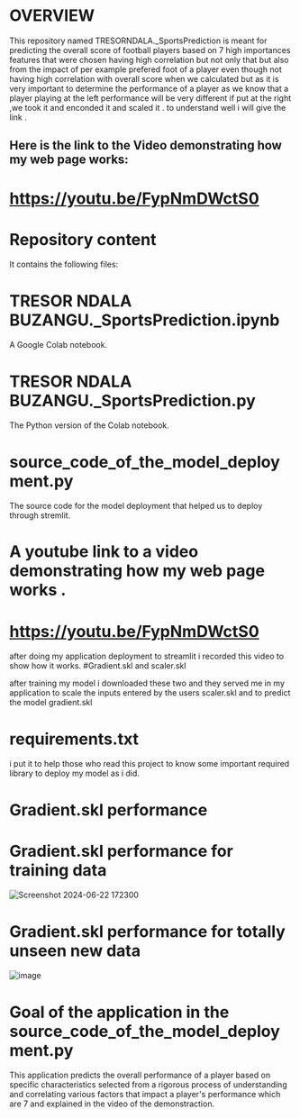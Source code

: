 # OVERVIEW

This repository named TRESORNDALA._SportsPrediction is meant for predicting the overall score of football players based on 7 high importances features that were chosen having high correlation but not only that but also from the impact of per example prefered foot of a player even though not having high correlation with overall score when we calculated but as it is very important to determine the performance of a player as we know that a player playing at the left performance will be very different if put at the right ,we took it and enconded it and scaled it . to understand well i will give the link .

 ## Here is the link to the Video demonstrating how my web page works:
     
            


 # https://youtu.be/FypNmDWctS0




 









# Repository content

It contains the following files:
# TRESOR NDALA BUZANGU._SportsPrediction.ipynb 

A Google Colab notebook.

# TRESOR NDALA BUZANGU._SportsPrediction.py

The Python version of the Colab notebook.

# source_code_of_the_model_deployment.py 


The source code for the model deployment that helped us to deploy through stremlit.


# A youtube link to a video demonstrating how my web page works .
 # https://youtu.be/FypNmDWctS0

after doing my application deployment to streamlit i recorded this video to show how it works.
#Gradient.skl and scaler.skl 

after training my model i downloaded these two and they served me in my application to scale the inputs entered by the users scaler.skl and to predict the model gradient.skl
# requirements.txt 

i put it to help those who read this project to know some important required library to deploy my model as i did.

# Gradient.skl performance


# Gradient.skl performance for training data


![Screenshot 2024-06-22 172300](https://github.com/Tresorndala/TRESORNDALABUZANGU._SportsPrediction/assets/169275280/260cbe4b-a91d-4a08-b8ec-42f082e2e605)


# Gradient.skl performance for totally unseen new data

![image](https://github.com/Tresorndala/TRESORNDALABUZANGU._SportsPrediction/assets/169275280/c88033ca-7a68-4584-a949-81e907918801)






# Goal of the application in the source_code_of_the_model_deployment.py

This application predicts the overall performance of a player based on specific characteristics selected from a rigorous process of understanding and correlating various factors that impact a player's performance which are 7 and explained in the video of the demonstraction.
